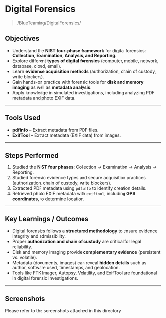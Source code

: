 # Digital Forensics
> /BlueTeaming/DigitalForensics/

## Objectives
- Understand the **NIST four-phase framework** for digital forensics: **Collection, Examination, Analysis, and Reporting**.  
- Explore different **types of digital forensics** (computer, mobile, network, database, cloud, email).  
- Learn **evidence acquisition methods** (authorization, chain of custody, write blockers).  
- Gain hands-on practice with forensic tools for **disk and memory imaging** as well as **metadata analysis**.  
- Apply knowledge in simulated investigations, including analyzing PDF metadata and photo EXIF data.  

---

## Tools Used
- **pdfinfo** – Extract metadata from PDF files.  
- **ExifTool** – Extract metadata (EXIF data) from images.  

---

## Steps Performed
1. Studied the **NIST four phases**: Collection → Examination → Analysis → Reporting.  
2. Studied forensic evidence types and secure acquisition practices (authorization, chain of custody, write blockers).  
3. Extracted PDF metadata using `pdfinfo` to identify creation details.  
4. Retrieved photo EXIF metadata with `exiftool`, including **GPS coordinates**, to determine location.  

---

## Key Learnings / Outcomes
- Digital forensics follows a **structured methodology** to ensure evidence integrity and admissibility.  
- Proper **authorization and chain of custody** are critical for legal reliability.  
- Disk and memory imaging provide **complementary evidence** (persistent vs. volatile).  
- Metadata (documents, images) can reveal **hidden details** such as author, software used, timestamps, and geolocation.  
- Tools like FTK Imager, Autopsy, Volatility, and ExifTool are foundational in digital forensic investigations.  

---

## Screenshots
Please refer to the screenshots attached in this directory
